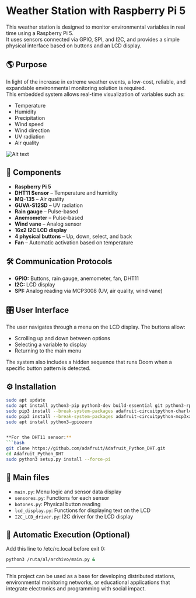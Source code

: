 # Weather Station with Raspberry Pi 5

This weather station is designed to monitor environmental variables in real time using a Raspberry Pi 5.  
It uses sensors connected via GPIO, SPI, and I2C, and provides a simple physical interface based on buttons and an LCD display.

## 🌎 Purpose

In light of the increase in extreme weather events, a low-cost, reliable, and expandable environmental monitoring solution is required.  
This embedded system allows real-time visualization of variables such as:

- Temperature  
- Humidity  
- Precipitation  
- Wind speed  
- Wind direction  
- UV radiation  
- Air quality  

![Alt text](diagrama/estacion_dibujos.png)

## 🧩 Components

- **Raspberry Pi 5**  
- **DHT11 Sensor** – Temperature and humidity  
- **MQ-135** – Air quality  
- **GUVA-S12SD** – UV radiation  
- **Rain gauge** – Pulse-based  
- **Anemometer** – Pulse-based  
- **Wind vane** – Analog sensor  
- **16x2 I2C LCD display**  
- **4 physical buttons** – Up, down, select, and back  
- **Fan** – Automatic activation based on temperature  

## 🛠️ Communication Protocols

- **GPIO:** Buttons, rain gauge, anemometer, fan, DHT11  
- **I2C:** LCD display  
- **SPI:** Analog reading via MCP3008 (UV, air quality, wind vane)  

## 🎛️ User Interface

The user navigates through a menu on the LCD display. The buttons allow:

- Scrolling up and down between options  
- Selecting a variable to display  
- Returning to the main menu  

The system also includes a hidden sequence that runs Doom when a specific button pattern is detected.

## ⚙️ Installation

```bash
sudo apt update
sudo apt install python3-pip python3-dev build-essential git python3-rpi.gpio
sudo pip3 install --break-system-packages adafruit-circuitpython-charlcd
sudo pip3 install --break-system-packages adafruit-circuitpython-mcp3xxx
sudo apt install python3-gpiozero


**For the DHT11 sensor:**
```bash
git clone https://github.com/adafruit/Adafruit_Python_DHT.git
cd Adafruit_Python_DHT
sudo python3 setup.py install --force-pi
```

## 📂 Main files

- `main.py`: Menu logic and sensor data display
- `sensores.py`: Functions for each sensor
- `botones.py`: Physical button reading
- `lcd_display.py`: Functions for displaying text on the LCD
- `I2C_LCD_driver.py`: I2C driver for the LCD display

## 🚀 Automatic Execution (Optional)

Add this line to /etc/rc.local before exit 0:

```bash
python3 /ruta/al/archivo/main.py &
```

---

This project can be used as a base for developing distributed stations, environmental monitoring networks, or educational applications that integrate electronics and programming with social impact.
